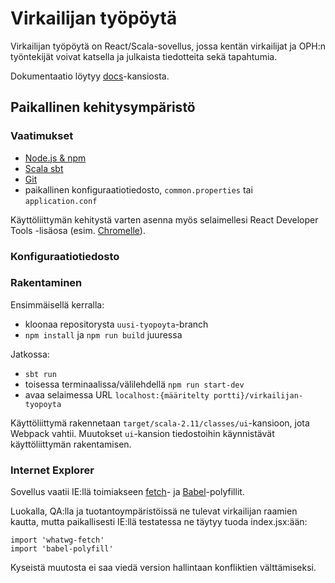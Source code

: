 # Virkailijan työpöytä

Virkailijan työpöytä on React/Scala-sovellus, jossa kentän virkailijat ja OPH:n työntekijät
voivat katsella ja julkaista tiedotteita sekä tapahtumia.

Dokumentaatio löytyy [docs](docs/index.md)-kansiosta.

## Paikallinen kehitysympäristö

### Vaatimukset

- [Node.js & npm](https://nodejs.org/en/)
- [Scala sbt](http://www.scala-sbt.org/)
- [Git](https://git-scm.com/)
- paikallinen konfiguraatiotiedosto, `common.properties` tai `application.conf`

Käyttöliittymän kehitystä varten asenna myös selaimellesi React Developer Tools -lisäosa
(esim. [Chromelle](https://github.com/facebook/react-devtools)).

### Konfiguraatiotiedosto

### Rakentaminen

Ensimmäisellä kerralla:
- kloonaa repositorysta `uusi-tyopoyta`-branch
- `npm install` ja `npm run build` juuressa

Jatkossa:
- `sbt run`
- toisessa terminaalissa/välilehdellä `npm run start-dev` 
- avaa selaimessa URL `localhost:{määritelty portti}/virkailijan-tyopoyta`

Käyttöliittymä rakennetaan `target/scala-2.11/classes/ui`-kansioon, jota Webpack
vahtii. Muutokset `ui`-kansion tiedostoihin käynnistävät käyttöliittymän rakentamisen.

### Internet Explorer

Sovellus vaatii IE:llä toimiakseen [fetch](https://github.com/github/fetch)- 
ja [Babel](https://babeljs.io/docs/usage/polyfill/)-polyfillit.

Luokalla, QA:lla ja tuotantoympäristöissä ne tulevat virkailijan raamien kautta, mutta
paikallisesti IE:llä testatessa ne täytyy tuoda index.jsx:ään:

```
import 'whatwg-fetch'
import 'babel-polyfill'
```

Kyseistä muutosta ei saa viedä version hallintaan konfliktien välttämiseksi.
